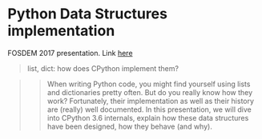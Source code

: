 # Python Data Structures implementation

FOSDEM 2017 presentation. Link [here](https://fosdem.org/2017/schedule/event/python_data_structures/)

> list, dict: how does CPython implement them?

> > When writing Python code, you might find yourself using lists and dictionaries
> > pretty often. But do you really know how they work? Fortunately, their
> > implementation as well as their history are (really) well documented. In this
> > presentation, we will dive into CPython 3.6 internals, explain how these data
> > structures have been designed, how they behave (and why).
